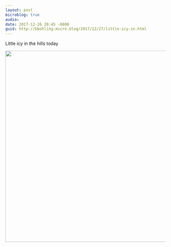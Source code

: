 ```yaml
---
layout: post
microblog: true
audio: 
date: 2017-12-26 20:45 -0800
guid: http://bbohling.micro.blog/2017/12/27/little-icy-in.html
---
```

Little icy in the hills today

<img src="http://micro.brandonbohling.com/uploads/2017/3ea9dc006f.jpg" width="600" height="600" />
